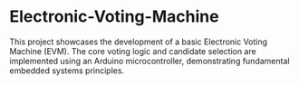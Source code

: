 # Electronic-Voting-Machine
This project showcases the development of a basic Electronic Voting Machine (EVM). The core voting logic and candidate selection are implemented using an Arduino microcontroller, demonstrating fundamental embedded systems principles.
